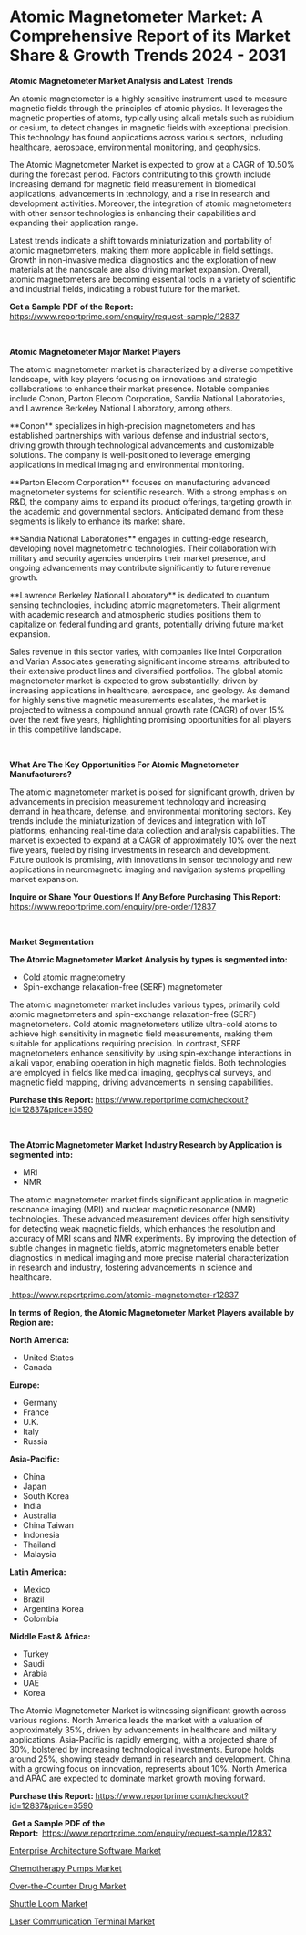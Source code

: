 <p><h1>Atomic Magnetometer Market: A Comprehensive Report of its Market Share & Growth Trends 2024 - 2031</h1></p><p><strong>Atomic Magnetometer Market Analysis and Latest Trends</strong></p>
<p><p>An atomic magnetometer is a highly sensitive instrument used to measure magnetic fields through the principles of atomic physics. It leverages the magnetic properties of atoms, typically using alkali metals such as rubidium or cesium, to detect changes in magnetic fields with exceptional precision. This technology has found applications across various sectors, including healthcare, aerospace, environmental monitoring, and geophysics.</p><p>The Atomic Magnetometer Market is expected to grow at a CAGR of 10.50% during the forecast period. Factors contributing to this growth include increasing demand for magnetic field measurement in biomedical applications, advancements in technology, and a rise in research and development activities. Moreover, the integration of atomic magnetometers with other sensor technologies is enhancing their capabilities and expanding their application range. </p><p>Latest trends indicate a shift towards miniaturization and portability of atomic magnetometers, making them more applicable in field settings. Growth in non-invasive medical diagnostics and the exploration of new materials at the nanoscale are also driving market expansion. Overall, atomic magnetometers are becoming essential tools in a variety of scientific and industrial fields, indicating a robust future for the market.</p></p>
<p><strong>Get a Sample PDF of the Report:&nbsp;</strong> <a href="https://www.reportprime.com/enquiry/request-sample/12837">https://www.reportprime.com/enquiry/request-sample/12837</a></p>
<p>&nbsp;</p>
<p><strong>Atomic Magnetometer Major Market Players</strong></p>
<p><p>The atomic magnetometer market is characterized by a diverse competitive landscape, with key players focusing on innovations and strategic collaborations to enhance their market presence. Notable companies include Conon, Parton Elecom Corporation, Sandia National Laboratories, and Lawrence Berkeley National Laboratory, among others.</p><p>**Conon** specializes in high-precision magnetometers and has established partnerships with various defense and industrial sectors, driving growth through technological advancements and customizable solutions. The company is well-positioned to leverage emerging applications in medical imaging and environmental monitoring.</p><p>**Parton Elecom Corporation** focuses on manufacturing advanced magnetometer systems for scientific research. With a strong emphasis on R&D, the company aims to expand its product offerings, targeting growth in the academic and governmental sectors. Anticipated demand from these segments is likely to enhance its market share.</p><p>**Sandia National Laboratories** engages in cutting-edge research, developing novel magnetometric technologies. Their collaboration with military and security agencies underpins their market presence, and ongoing advancements may contribute significantly to future revenue growth.</p><p>**Lawrence Berkeley National Laboratory** is dedicated to quantum sensing technologies, including atomic magnetometers. Their alignment with academic research and atmospheric studies positions them to capitalize on federal funding and grants, potentially driving future market expansion.</p><p>Sales revenue in this sector varies, with companies like Intel Corporation and Varian Associates generating significant income streams, attributed to their extensive product lines and diversified portfolios. The global atomic magnetometer market is expected to grow substantially, driven by increasing applications in healthcare, aerospace, and geology. As demand for highly sensitive magnetic measurements escalates, the market is projected to witness a compound annual growth rate (CAGR) of over 15% over the next five years, highlighting promising opportunities for all players in this competitive landscape.</p></p>
<p>&nbsp;</p>
<p><strong>What Are The Key Opportunities For Atomic Magnetometer Manufacturers?</strong></p>
<p><p>The atomic magnetometer market is poised for significant growth, driven by advancements in precision measurement technology and increasing demand in healthcare, defense, and environmental monitoring sectors. Key trends include the miniaturization of devices and integration with IoT platforms, enhancing real-time data collection and analysis capabilities. The market is expected to expand at a CAGR of approximately 10% over the next five years, fueled by rising investments in research and development. Future outlook is promising, with innovations in sensor technology and new applications in neuromagnetic imaging and navigation systems propelling market expansion.</p></p>
<p><strong>Inquire or Share Your Questions If Any Before Purchasing This Report:</strong> <a href="https://www.reportprime.com/enquiry/pre-order/12837">https://www.reportprime.com/enquiry/pre-order/12837</a></p>
<p>&nbsp;</p>
<p><strong>Market Segmentation</strong></p>
<p><strong>The Atomic Magnetometer Market Analysis by types is segmented into:</strong></p>
<p><ul><li>Cold atomic magnetometry</li><li>Spin-exchange relaxation-free (SERF) magnetometer</li></ul></p>
<p><p>The atomic magnetometer market includes various types, primarily cold atomic magnetometers and spin-exchange relaxation-free (SERF) magnetometers. Cold atomic magnetometers utilize ultra-cold atoms to achieve high sensitivity in magnetic field measurements, making them suitable for applications requiring precision. In contrast, SERF magnetometers enhance sensitivity by using spin-exchange interactions in alkali vapor, enabling operation in high magnetic fields. Both technologies are employed in fields like medical imaging, geophysical surveys, and magnetic field mapping, driving advancements in sensing capabilities.</p></p>
<p><strong>Purchase this Report:&nbsp;</strong><a href="https://www.reportprime.com/checkout?id=12837&price=3590">https://www.reportprime.com/checkout?id=12837&price=3590</a></p>
<p>&nbsp;</p>
<p><strong>The Atomic Magnetometer Market Industry Research by Application is segmented into:</strong></p>
<p><ul><li>MRI</li><li>NMR</li></ul></p>
<p><p>The atomic magnetometer market finds significant application in magnetic resonance imaging (MRI) and nuclear magnetic resonance (NMR) technologies. These advanced measurement devices offer high sensitivity for detecting weak magnetic fields, which enhances the resolution and accuracy of MRI scans and NMR experiments. By improving the detection of subtle changes in magnetic fields, atomic magnetometers enable better diagnostics in medical imaging and more precise material characterization in research and industry, fostering advancements in science and healthcare.</p></p>
<p><a href="https://www.reportprime.com/atomic-magnetometer-r12837">&nbsp;https://www.reportprime.com/atomic-magnetometer-r12837</a></p>
<p><strong>In terms of Region, the Atomic Magnetometer Market Players available by Region are:</strong></p>
<p>
    <p> <strong> North America: </strong>
        <ul>
            <li>United States</li>
            <li>Canada</li>
        </ul>
        </p> 
    <p> <strong> Europe: </strong>
        <ul>
            <li>Germany</li>
            <li>France</li>
            <li>U.K.</li>
            <li>Italy</li>
            <li>Russia</li>
        </ul>
        </p> 
    <p> <strong> Asia-Pacific: </strong>
        <ul>
            <li>China</li>
            <li>Japan</li>
            <li>South Korea</li>
            <li>India</li>
            <li>Australia</li>
            <li>China Taiwan</li>
            <li>Indonesia</li>
            <li>Thailand</li>
            <li>Malaysia</li>
        </ul>
        </p> 
    <p> <strong> Latin America: </strong>
        <ul>
            <li>Mexico</li>
            <li>Brazil</li>
            <li>Argentina Korea</li>
            <li>Colombia</li>
        </ul>
        </p> 
    <p> <strong> Middle East & Africa: </strong>
        <ul>
            <li>Turkey</li>
            <li>Saudi</li>
            <li>Arabia</li>
            <li>UAE</li>
            <li>Korea</li>
        </ul>
    </p>
    </p>
<p><p>The Atomic Magnetometer Market is witnessing significant growth across various regions. North America leads the market with a valuation of approximately 35%, driven by advancements in healthcare and military applications. Asia-Pacific is rapidly emerging, with a projected share of 30%, bolstered by increasing technological investments. Europe holds around 25%, showing steady demand in research and development. China, with a growing focus on innovation, represents about 10%. North America and APAC are expected to dominate market growth moving forward.</p></p>
<p><strong>Purchase this Report: </strong><a href="https://www.reportprime.com/checkout?id=12837&price=3590">https://www.reportprime.com/checkout?id=12837&price=3590</a></p>
<p>&nbsp;<strong>Get a Sample PDF of the Report:&nbsp;&nbsp;</strong><a href="https://www.reportprime.com/enquiry/request-sample/12837">https://www.reportprime.com/enquiry/request-sample/12837</a></p>
<p><strong></strong></p>
<p><p><a href="https://www.linkedin.com/pulse/future-insights-enterprise-architecture-software-market-trends-czfjf?trackingId=Eccj207RRVuj1MsU248aQw%3D%3D">Enterprise Architecture Software Market</a></p><p><a href="https://issuu.com/reportprime-2/docs/chemotherapy-pumps-market-size-2030_c9c64736badcb4">Chemotherapy Pumps Market</a></p><p><a href="https://issuu.com/reportprime-2/docs/over-the-counter-drug-market-size-2_abd9cc42c37522">Over-the-Counter Drug Market</a></p><p><a href="https://github.com/MarlinNader2023/Market-Research-Report-List-1/blob/main/shuttle-loom-market.md">Shuttle Loom Market</a></p><p><a href="https://medium.com/@sofyanbudiaman1_67863/driving-factors-behind-the-laser-communication-terminal-market-trends-applications-and-regional-bd16ed210637">Laser Communication Terminal Market</a></p></p>